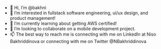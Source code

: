 - 👋 Hi, I’m @bakhni
- 👀 I’m interested in fullstack software engineering, ui/ux design, and product management! 
- 🌱 I’m currently learning about getting AWS certified!
- 💞️ I’m looking to collaborate on a mobile development project.
- 📫 The best way to reach me is connecting with me on LinkedIn at Niso Bakhriddinova or connecting with me on Twitter @NBakhriddinova
